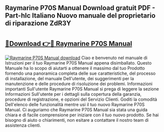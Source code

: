 ## Raymarine P70S Manual Download gratuit PDF - Part-hIc Italiano Nuovo manuale del proprietario di riparazione ZdR3Y

# <h2><a href="http://dfekp4.blite.top/?on=Raymarine+P70S+Manual">🔗Download 👉🔴 Raymarine P70S Manual</a></h2>

[![Raymarine P70S Manual download](https://i.imgur.com/lujVjoI.png)](http://dfekp4.blite.top/?on=Raymarine+P70S+Manual)
Ciao e benvenuto nel manuale di Istruzioni per il tuo Raymarine P70S Manual appena disimballato. Questo Manuale ha lo scopo di aiutarti a ottenere il massimo dal tuo Prodotto fornendo una panoramica completa delle sue caratteristiche, del processo di installazione, del manuale Dell'utente, dei suggerimenti per la manutenzione e delle procedure di risoluzione dei problemi. Informazioni importanti Sull'utente Raymarine P70S Manual si prega di leggere la sezione Informazioni Sull'utente per i dettagli sulla copertura della garanzia, procedure di registrazione, e opzioni del Servizio Clienti. Goditi la comodità Dell'elenco delle funzionalità mentre usi il tuo nuovo Raymarine P70S Manual. Ci auguriamo che Raymarine P70S Manual sia stata una guida chiara e di facile comprensione per iniziare con il tuo nuovo prodotto. Se hai bisogno di aiuto o chiarimenti, non esitare a contattare il nostro team di assistenza clienti.
